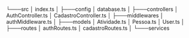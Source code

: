 └───src
    │   index.ts
    │
    ├───config
    │       database.ts
    │
    ├───controllers
    │       AuthController.ts
    │       CadastroController.ts
    │
    ├───middlewares
    │       authMiddleware.ts
    │
    ├───models
    │       Atividade.ts
    │       Pessoa.ts
    │       User.ts
    │
    ├───routes
    │       authRoutes.ts
    │       cadastroRoutes.ts
    │
    └───services


